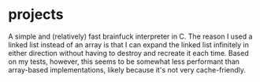 projects
========

A simple and (relatively) fast brainfuck interpreter in C.
The reason I used a linked list instead of an array is that
I can expand the linked list infinitely in either direction
without having to destroy and recreate it each time. Based
on my tests, however, this seems to be somewhat less
performant than array-based implementations, likely because
it's not very cache-friendly.
